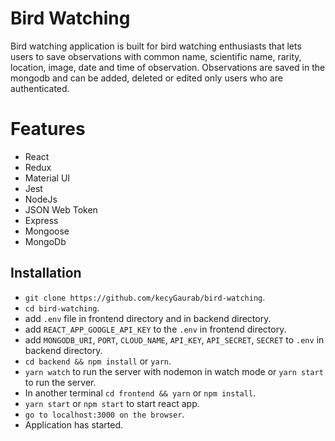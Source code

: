 # Bird Watching

Bird watching application is built for bird watching enthusiasts that lets users to save observations with common name, scientific name, rarity, location, image, date and time of observation. Observations are saved in the mongodb and can be added, deleted or edited only users who are authenticated.

# Features

* React 
* Redux
* Material UI
* Jest
* NodeJs
* JSON Web Token
* Express
* Mongoose
* MongoDb

## Installation

* `git clone https://github.com/kecyGaurab/bird-watching`.
* `cd bird-watching`.
*  add `.env` file in frontend directory and in backend directory.
*  add `REACT_APP_GOOGLE_API_KEY` to the `.env` in frontend directory.
*  add `MONGODB_URI`, `PORT`, `CLOUD_NAME`, `API_KEY`, `API_SECRET`, `SECRET` to       `.env`  in backend directory.
* `cd backend && npm install` or `yarn`.
* `yarn watch` to run the server with nodemon in watch mode or `yarn start` to run the server.
* In another terminal `cd frontend && yarn` or `npm install`.
* `yarn start` or `npm start` to start react app.
* `go to localhost:3000 on the browser`.
* Application has started.
